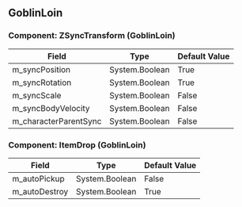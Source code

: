 ## GoblinLoin

### Component: ZSyncTransform (GoblinLoin)

|Field|Type|Default Value|
|---|---|---|
|m_syncPosition|System.Boolean|True|
|m_syncRotation|System.Boolean|True|
|m_syncScale|System.Boolean|False|
|m_syncBodyVelocity|System.Boolean|False|
|m_characterParentSync|System.Boolean|False|

### Component: ItemDrop (GoblinLoin)

|Field|Type|Default Value|
|---|---|---|
|m_autoPickup|System.Boolean|False|
|m_autoDestroy|System.Boolean|True|

